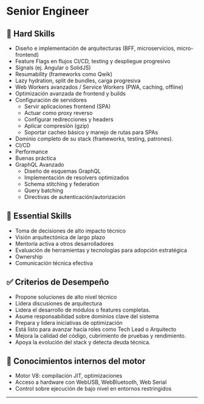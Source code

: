 
# Senior Engineer

## 🔧 Hard Skills

- Diseño e implementación de arquitecturas (BFF, microservicios, micro-frontend)
- Feature Flags en flujos CI/CD, testing y despliegue progresivo
- Signals (ej. Angular o SolidJS)
- Resumability (frameworks como Qwik)
- Lazy hydration, split de bundles, carga progresiva
- Web Workers avanzados / Service Workers (PWA, caching, offline)
- Optimización avanzada de frontend y builds
- Configuración de servidores
  - Servir aplicaciones frontend (SPA)
  - Actuar como proxy reverso
  - Configurar redirecciones y headers
  - Aplicar compresión (gzip)
  - Soportar cacheo básico y manejo de rutas para SPAs
- Dominio completo de su stack (frameworks, testing, patrones).
- CI/CD
- Performance
- Buenas práctica
- GraphQL Avanzado
  - Diseño de esquemas GraphQL
  - Implementación de resolvers optimizados
  - Schema stitching y federation
  - Query batching
  - Directivas de autenticación/autorización

## 🧠 Essential Skills

- Toma de decisiones de alto impacto técnico
- Visión arquitectónica de largo plazo
- Mentoría activa a otros desarrolladores
- Evaluación de herramientas y tecnologías para adopción estratégica
- Ownership
- Comunicación técnica efectiva

## ✅ Criterios de Desempeño

- Propone soluciones de alto nivel técnico
- Lidera discusiones de arquitectura
- Lidera el desarrollo de módulos o features completas.
- Asume responsabilidad sobre dominios clave del sistema
- Prepara y lidera iniciativas de optimización
- Está listo para avanzar hacia roles como Tech Lead o Arquitecto
- Mejora la calidad del código, cubrimiento de pruebas y rendimiento.
- Apoya la evolución del stack y detecta deuda técnica.

## 🧪 Conocimientos internos del motor

- Motor V8: compilación JIT, optimizaciones
- Acceso a hardware con WebUSB, WebBluetooth, Web Serial
- Control sobre ejecución de bajo nivel en entornos restringidos

---

